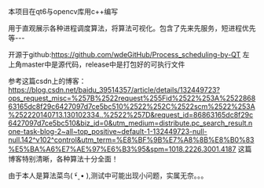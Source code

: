 本项目在qt6与opencv库用c++编写

用于直观展示各种进程调度算法，将算法可视化。包含了先来先服务，短进程优先等---

开源于github:https://github.com/wdeGitHub/Process_scheduling-by-QT
左上角master中是源代码，release中是打包好的可执行文件

参考这篇csdn上的博客：https://blog.csdn.net/baidu_39514357/article/details/132449723?ops_request_misc=%257B%2522request%255Fid%2522%253A%252286863165dc8f29c6427097d7ce5bc510%2522%252C%2522scm%2522%253A%252220140713.130102334..%2522%257D&request_id=86863165dc8f29c6427097d7ce5bc510&biz_id=0&utm_medium=distribute.pc_search_result.none-task-blog-2~all~top_positive~default-1-132449723-null-null.142^v102^control&utm_term=%E8%BF%9B%E7%A8%8B%E8%B0%83%E5%BA%A6%E7%AE%97%E6%B3%95&spm=1018.2226.3001.4187
这篇博客特别清晰，各种算法十分全面！

由于本人是算法菜鸟( •︠ˍ• ),测试中可能出现小问题，实属无奈。。。
